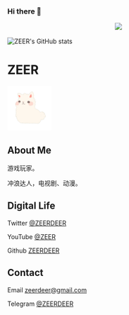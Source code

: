 ### Hi there 👋

<!--
**ZEERDEER/ZEERDEER** is a ✨ _special_ ✨ repository because its `README.md` (this file) appears on your GitHub profile.

Here are some ideas to get you started:

- 🔭 I’m currently working on ...
- 🌱 I’m currently learning ...
- 👯 I’m looking to collaborate on ...
- 🤔 I’m looking for help with ...
- 💬 Ask me about ...
- 📫 How to reach me: ...
- 😄 Pronouns: ...
- ⚡ Fun fact: ...
-->
<div align="center"> <img src="https://profile-counter.glitch.me/ZEERDEER/count.svg" /> </div>

  
![ZEER's GitHub stats](https://github-readme-stats.vercel.app/api?username=ZEERDEER&show_icons=true&count_private=true&theme=vue)  


# ZEER

<img src="https://raw.githubusercontent.com/ZEERDEER/zeerdeer.github.io/main/ZEER.png" alt="avatar" width="100" height="100">
 
## About Me

游戏玩家。

冲浪达人，电视剧、动漫。

## Digital Life

Twitter [@ZEERDEER](https://twitter.com/ZEERDEER) 

YouTube  [@ZEER](youtube.com/@ZEER) 

Github [ZEERDEER](https://github.com/ZEERDEER) 

## Contact

Email <a href="mailto:zeerdeer@gmail.com">zeerdeer@gmail.com</a>

Telegram [@ZEERDEER](https://t.me/ZEERDEER)
